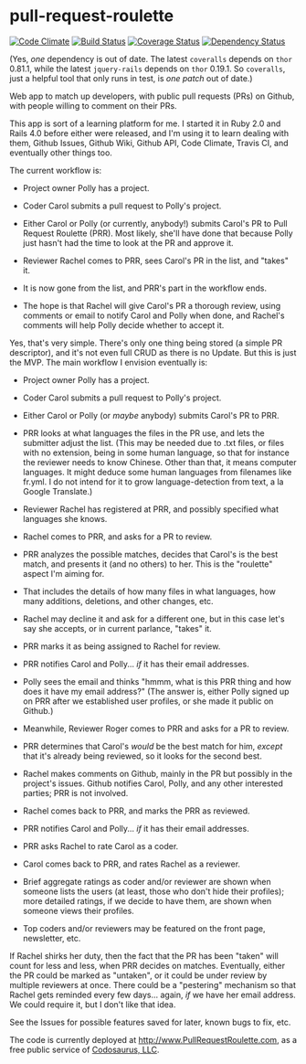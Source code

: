 pull-request-roulette
=====================

[![Code Climate](https://codeclimate.com/github/davearonson/pull-request-roulette.png)](https://codeclimate.com/github/davearonson/pull-request-roulette)
[![Build Status](https://travis-ci.org/davearonson/pull-request-roulette.png)](https://travis-ci.org/davearonson/pull-request-roulette)
[![Coverage Status](https://coveralls.io/repos/davearonson/pull-request-roulette/badge.png?branch=master)](https://coveralls.io/r/davearonson/pull-request-roulette?branch=master)
[![Dependency Status](https://gemnasium.com/davearonson/pull-request-roulette.svg)](https://gemnasium.com/davearonson/pull-request-roulette)

(Yes, *one* dependency is out of date.  The latest ```coveralls``` depends on
```thor``` 0.81.1, while the latest ```jquery-rails``` depends on ```thor```
0.19.1.  So ```coveralls```, just a helpful tool that only runs in test, is
*one patch* out of date.)

Web app to match up developers, with public pull requests (PRs) on Github, with
people willing to comment on their PRs.

This app is sort of a learning platform for me.  I started it in Ruby 2.0 and
Rails 4.0 before either were released, and I'm using it to learn dealing with
them, Github Issues, Github Wiki, Github API, Code Climate, Travis CI, and
eventually other things too.

The current workflow is:

- Project owner Polly has a project.

- Coder Carol submits a pull request to Polly's project.

- Either Carol or Polly (or currently, anybody!) submits Carol's PR to Pull
  Request Roulette (PRR).  Most likely, she'll have done that because Polly
  just hasn't had the time to look at the PR and approve it.

- Reviewer Rachel comes to PRR, sees Carol's PR in the list, and "takes" it.

- It is now gone from the list, and PRR's part in the workflow ends.

- The hope is that Rachel will give Carol's PR a thorough review, using
  comments or email to notify Carol and Polly when done, and Rachel's comments
  will help Polly decide whether to accept it.

Yes, that's very simple.  There's only one thing being stored (a simple PR
descriptor), and it's not even full CRUD as there is no Update.  But this is
just the MVP.  The main workflow I envision eventually is:

- Project owner Polly has a project.

- Coder Carol submits a pull request to Polly's project.

- Either Carol or Polly (or *maybe* anybody) submits Carol's PR to PRR.

- PRR looks at what languages the files in the PR use, and lets the submitter
  adjust the list.  (This may be needed due to .txt files, or files with no
  extension, being in some human language, so that for instance the reviewer
  needs to know Chinese.  Other than that, it means computer languages.  It
  might deduce some human languages from filenames like fr.yml.  I do not
  intend for it to grow language-detection from text, a la Google Translate.)

- Reviewer Rachel has registered at PRR, and possibly specified what languages
  she knows.

- Rachel comes to PRR, and asks for a PR to review.

- PRR analyzes the possible matches, decides that Carol's is the best match,
  and presents it (and no others) to her.  This is the "roulette" aspect I'm
  aiming for.

- That includes the details of how many files in what languages, how many
  additions, deletions, and other changes, etc.

- Rachel may decline it and ask for a different one, but in this case let's say
  she accepts, or in current parlance, "takes" it.

- PRR marks it as being assigned to Rachel for review.

- PRR notifies Carol and Polly... *if* it has their email addresses.

- Polly sees the email and thinks "hmmm, what is this PRR thing and how does it
  have my email address?"  (The answer is, either Polly signed up on PRR after
  we established user profiles, or she made it public on Github.)

- Meanwhile, Reviewer Roger comes to PRR and asks for a PR to review.

- PRR determines that Carol's *would* be the best match for him, *except* that
  it's already being reviewed, so it looks for the second best.

- Rachel makes comments on Github, mainly in the PR but possibly in the
  project's issues.  Github notifies Carol, Polly, and any other interested
  parties; PRR is not involved.

- Rachel comes back to PRR, and marks the PRR as reviewed.

- PRR notifies Carol and Polly... *if* it has their email addresses.

- PRR asks Rachel to rate Carol as a coder.

- Carol comes back to PRR, and rates Rachel as a reviewer.

- Brief aggregate ratings as coder and/or reviewer are shown when someone lists
  the users (at least, those who don't hide their profiles); more detailed
  ratings, if we decide to have them, are shown when someone views their
  profiles.

- Top coders and/or reviewers may be featured on the front page, newsletter,
  etc.

If Rachel shirks her duty, then the fact that the PR has been "taken" will
count for less and less, when PRR decides on matches.  Eventually, either the
PR could be marked as "untaken", or it could be under review by multiple
reviewers at once.  There could be a "pestering" mechanism so that Rachel gets
reminded every few days... again, *if* we have her email address.  We could
require it, but I don't like that idea.

See the Issues for possible features saved for later, known bugs to fix, etc.

The code is currently deployed at http://www.PullRequestRoulette.com, as a free
public service of [Codosaurus, LLC](http://www.Codosaur.us).
